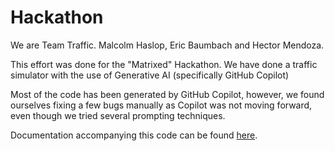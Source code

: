 # Hackathon
 We are Team Traffic. Malcolm  Haslop, Eric Baumbach and Hector Mendoza.

 This effort was done for the "Matrixed" Hackathon. We have done a traffic simulator with the use of Generative AI (specifically GitHub Copilot)

 Most of the code has been generated by GitHub Copilot, however, we found ourselves fixing a few bugs manually as Copilot was not moving forward, even though we tried several prompting techniques.

 Documentation accompanying this code can be found [here](https://launchconsultinggroup-my.sharepoint.com/:w:/r/personal/mhaslop_launchcg_com/Documents/Archivos%20de%20chat%20de%20Microsoft%20Teams/HACKATHON%20TRAFFIC%20TEAM.docx?d=wfd5a1319d3f84342bef80cb9a742fe47&csf=1&web=1&e=OQJRXM).
